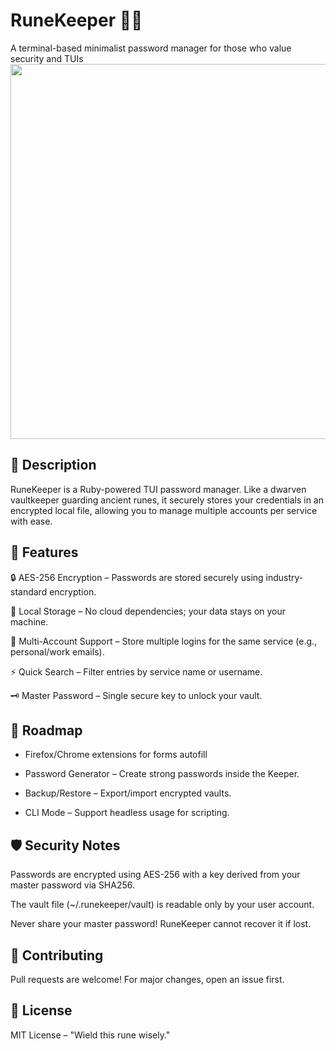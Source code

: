 # RuneKeeper 🔐✨
A terminal-based minimalist password manager for those who value security and TUIs
<img src="assets/screencast.gif" width=600 alt="">
## 📜 Description
RuneKeeper is a Ruby-powered TUI password manager. Like a dwarven vaultkeeper guarding ancient runes, it securely stores your credentials in an encrypted local file, allowing you to manage multiple accounts per service with ease.

## 🌟 Features
🔒 AES-256 Encryption – Passwords are stored securely using industry-standard encryption.

📁 Local Storage – No cloud dependencies; your data stays on your machine.

🔄 Multi-Account Support – Store multiple logins for the same service (e.g., personal/work emails).

⚡ Quick Search – Filter entries by service name or username.

🗝️ Master Password – Single secure key to unlock your vault.

## 🔮 Roadmap
- Firefox/Chrome extensions for forms autofill

- Password Generator – Create strong passwords inside the Keeper.

- Backup/Restore – Export/import encrypted vaults.

- CLI Mode – Support headless usage for scripting.

## 🛡️ Security Notes
Passwords are encrypted using AES-256 with a key derived from your master password via SHA256.

The vault file (~/.runekeeper/vault) is readable only by your user account.

Never share your master password! RuneKeeper cannot recover it if lost.

## 🤝 Contributing
Pull requests are welcome! For major changes, open an issue first.

## 📜 License
MIT License – "Wield this rune wisely."
